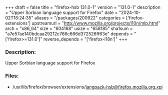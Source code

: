 +++
draft = false
title = "firefox-hsb 131.0-1"
version = "131.0-1"
description = "Upper Sorbian language support for Firefox"
date = "2024-10-02T18:24:35"
aliases = "/packages/200922"
categories = ['firefox-extensions']
upstreamurl = "http://www.mozilla.org/projects/l10n/mlp.html"
arch = "x86_64"
size = "604168"
usize = "658185"
sha1sum = "a7e57ae140bdcaa29212c766c666d372526ff63e"
depends = "['firefox>=131.0']"
reverse_depends = "['firefox-i18n']"
+++
### Description: 
Upper Sorbian language support for Firefox

### Files: 
* /usr/lib/firefox/browser/extensions/langpack-hsb@firefox.mozilla.org.xpi
